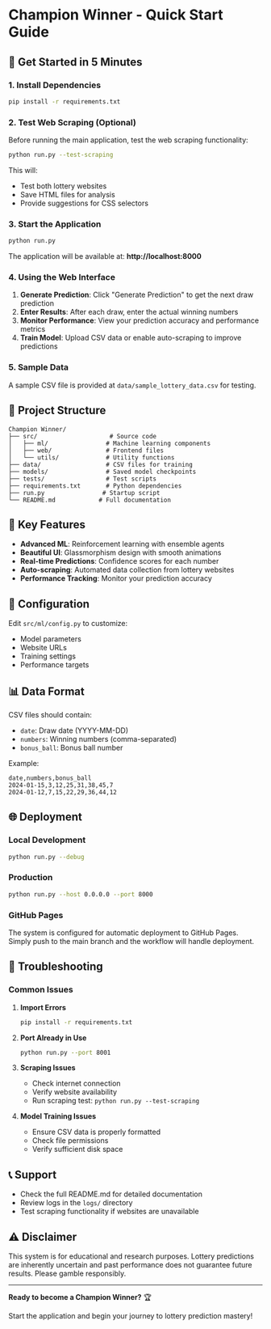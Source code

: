 # Champion Winner - Quick Start Guide

## 🚀 Get Started in 5 Minutes

### 1. Install Dependencies

```bash
pip install -r requirements.txt
```

### 2. Test Web Scraping (Optional)

Before running the main application, test the web scraping functionality:

```bash
python run.py --test-scraping
```

This will:
- Test both lottery websites
- Save HTML files for analysis
- Provide suggestions for CSS selectors

### 3. Start the Application

```bash
python run.py
```

The application will be available at: **http://localhost:8000**

### 4. Using the Web Interface

1. **Generate Prediction**: Click "Generate Prediction" to get the next draw prediction
2. **Enter Results**: After each draw, enter the actual winning numbers
3. **Monitor Performance**: View your prediction accuracy and performance metrics
4. **Train Model**: Upload CSV data or enable auto-scraping to improve predictions

### 5. Sample Data

A sample CSV file is provided at `data/sample_lottery_data.csv` for testing.

## 📁 Project Structure

```
Champion Winner/
├── src/                    # Source code
│   ├── ml/                # Machine learning components
│   ├── web/               # Frontend files
│   └── utils/             # Utility functions
├── data/                  # CSV files for training
├── models/                # Saved model checkpoints
├── tests/                 # Test scripts
├── requirements.txt       # Python dependencies
├── run.py                # Startup script
└── README.md            # Full documentation
```

## 🎯 Key Features

- **Advanced ML**: Reinforcement learning with ensemble agents
- **Beautiful UI**: Glassmorphism design with smooth animations
- **Real-time Predictions**: Confidence scores for each number
- **Auto-scraping**: Automated data collection from lottery websites
- **Performance Tracking**: Monitor your prediction accuracy

## 🔧 Configuration

Edit `src/ml/config.py` to customize:
- Model parameters
- Website URLs
- Training settings
- Performance targets

## 📊 Data Format

CSV files should contain:
- `date`: Draw date (YYYY-MM-DD)
- `numbers`: Winning numbers (comma-separated)
- `bonus_ball`: Bonus ball number

Example:
```csv
date,numbers,bonus_ball
2024-01-15,3,12,25,31,38,45,7
2024-01-12,7,15,22,29,36,44,12
```

## 🌐 Deployment

### Local Development
```bash
python run.py --debug
```

### Production
```bash
python run.py --host 0.0.0.0 --port 8000
```

### GitHub Pages
The system is configured for automatic deployment to GitHub Pages. Simply push to the main branch and the workflow will handle deployment.

## 🐛 Troubleshooting

### Common Issues

1. **Import Errors**
   ```bash
   pip install -r requirements.txt
   ```

2. **Port Already in Use**
   ```bash
   python run.py --port 8001
   ```

3. **Scraping Issues**
   - Check internet connection
   - Verify website availability
   - Run scraping test: `python run.py --test-scraping`

4. **Model Training Issues**
   - Ensure CSV data is properly formatted
   - Check file permissions
   - Verify sufficient disk space

## 📞 Support

- Check the full README.md for detailed documentation
- Review logs in the `logs/` directory
- Test scraping functionality if websites are unavailable

## ⚠️ Disclaimer

This system is for educational and research purposes. Lottery predictions are inherently uncertain and past performance does not guarantee future results. Please gamble responsibly.

---

**Ready to become a Champion Winner?** 🏆

Start the application and begin your journey to lottery prediction mastery! 